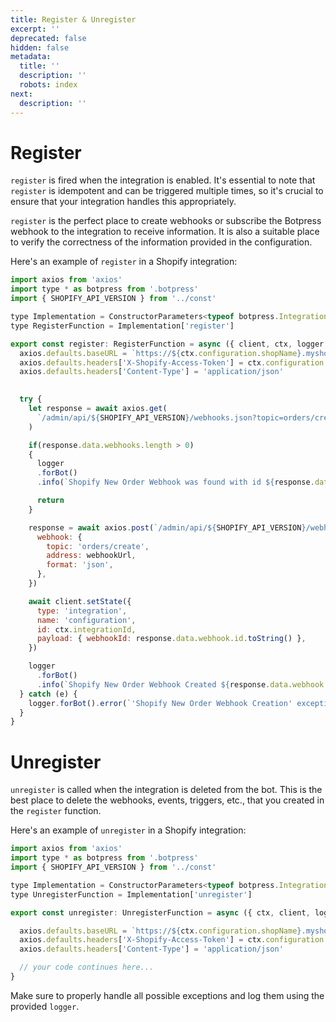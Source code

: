 ```yaml
---
title: Register & Unregister
excerpt: ''
deprecated: false
hidden: false
metadata:
  title: ''
  description: ''
  robots: index
next:
  description: ''
---
```

# Register

`register` is fired when the integration is enabled. It's essential to note that `register` is idempotent and can be triggered multiple times, so it's crucial to ensure that your integration handles this appropriately. 

`register` is the perfect place to create webhooks or subscribe the Botpress webhook to the integration to receive information. It is also a suitable place to verify the correctness of the information provided in the configuration.

Here's an example of `register` in a Shopify integration:

```javascript
import axios from 'axios'
import type * as botpress from '.botpress'
import { SHOPIFY_API_VERSION } from '../const'

type Implementation = ConstructorParameters<typeof botpress.Integration>[0]
type RegisterFunction = Implementation['register']

export const register: RegisterFunction = async ({ client, ctx, logger, webhookUrl }) => {
  axios.defaults.baseURL = `https://${ctx.configuration.shopName}.myshopify.com`
  axios.defaults.headers['X-Shopify-Access-Token'] = ctx.configuration.access_token
  axios.defaults.headers['Content-Type'] = 'application/json'

  
  try {
    let response = await axios.get(
      `/admin/api/${SHOPIFY_API_VERSION}/webhooks.json?topic=orders/create&address=${webhookUrl}`
    )

    if(response.data.webhooks.length > 0)
    {
      logger
      .forBot()
      .info(`Shopify New Order Webhook was found with id ${response.data.webhooks[0].id.toString()} for Bot ${ctx.botId}. Webhook was not created`)

      return
    }    

    response = await axios.post(`/admin/api/${SHOPIFY_API_VERSION}/webhooks.json`, {
      webhook: {
        topic: 'orders/create',
        address: webhookUrl,
        format: 'json',
      },
    })

    await client.setState({
      type: 'integration',
      name: 'configuration',
      id: ctx.integrationId,
      payload: { webhookId: response.data.webhook.id.toString() },
    })

    logger
      .forBot()
      .info(`Shopify New Order Webhook Created ${response.data.webhook.id.toString()} for Bot with Id ${ctx.botId}`)
  } catch (e) {
    logger.forBot().error(`'Shopify New Order Webhook Creation' exception ${JSON.stringify(e)}`)
  }
}
```

# Unregister

`unregister` is called when the integration is deleted from the bot. This is the best place to delete the webhooks, events, triggers, etc., that you created in the `register` function.

Here's an example of `unregister` in a Shopify integration:

```javascript
import axios from 'axios'
import type * as botpress from '.botpress'
import { SHOPIFY_API_VERSION } from '../const'

type Implementation = ConstructorParameters<typeof botpress.Integration>[0]
type UnregisterFunction = Implementation['unregister']

export const unregister: UnregisterFunction = async ({ ctx, client, logger }) => {

  axios.defaults.baseURL = `https://${ctx.configuration.shopName}.myshopify.com`
  axios.defaults.headers['X-Shopify-Access-Token'] = ctx.configuration.access_token
  axios.defaults.headers['Content-Type'] = 'application/json'

  // your code continues here...
}
```

Make sure to properly handle all possible exceptions and log them using the provided `logger`.